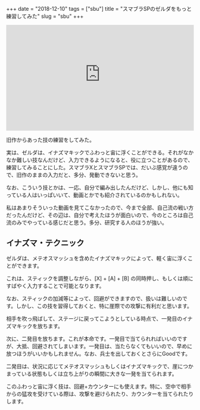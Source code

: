 +++
date = "2018-12-10"
tags = ["sbu"]
title = "スマブラSPのゼルダをもっと練習してみた"
slug = "sbu"
+++

<div style="position:relative;height:0;padding-bottom:56.25%"><iframe src="https://www.youtube-nocookie.com/embed/G2-ajsa-x8M?rel=0&amp;controls=0&amp;showinfo=0&amp;ecver=2" width="640" height="360" frameborder="0" allow="accelerometer; autoplay; encrypted-media; gyroscope; picture-in-picture" style="position:absolute;width:100%;height:100%;left:0" allowfullscreen></iframe></div>

旧作からあった技の練習をしてみた。

実は、ゼルダは、イナズマキックでふわっと宙に浮くことができる。それがなかなか難しい技なんだけど、入力できるようになると、役に立つことがあるので、練習してみることにした。スマブラXとスマブラSPでは、だいぶ感覚が違うので、旧作のままの入力だと、多分、発動できないと思う。

なお、こういう技とかは、一応、自分で編み出したんだけど、しかし、他にも知っている人はいっぱいいて、動画とかでも紹介されているのかもしれない。

私はあまりそういった動画を見てこなかったので、今まで全部、自己流の戦い方だったんだけど、その辺は、自分で考えたほうが面白いので、今のところは自己流のみでやっている感じだと思う。多分、研究する人のほうが強い。

## イナズマ・テクニック

ゼルダは、メテオスマッシュを含めたイナズマキックによって、軽く宙に浮くことができます。

これは、スティックを調整しながら、[X] + [A] + [B] の同時押し、もしくは順にすばやく入力することで可能となります。

なお、スティックの加減等によって、回避ができますので、扱いは難しいのです。しかし、この技を習得しておくと、特に崖際での攻撃に有利だと思います。

相手を吹っ飛ばして、ステージに戻ってこようとしている時点で、一発目のイナズマキックを放ちます。

次に、二発目を放ちます。これが本命です。一発目で当てられればいいのですが、大抵、回避されてしまいます。一発目は、当たらなくてもいいので、早めに放つほうがいいかもしれません。なお、兵士を出しておくとさらにGoodです。

二発目は、状況に応じてメテオスマッシュもしくはイナズマキックで、崖につかまっている状態もしくは立ち上がりの瞬間に大きな一発を当てられます。

このふわっと宙に浮く技は、回避+カウンターにも使えます。特に、空中で相手からの猛攻を受けている際は、攻撃を避けられたり、カウンターを当てられたりします。
